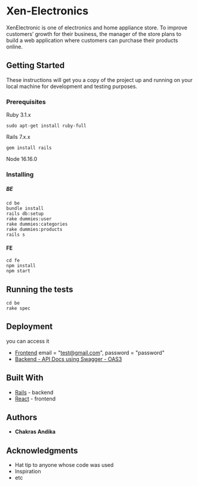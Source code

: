 # Xen-Electronics

XenElectronic is one of electronics and home appliance store. To improve customers’ growth for their
business, the manager of the store plans to build a web application where customers can purchase their
products online.

## Getting Started

These instructions will get you a copy of the project up and running on your local machine for development and testing purposes.

### Prerequisites

Ruby 3.1.x
```
sudo apt-get install ruby-full
```
Rails 7.x.x
```
gem install rails
```

Node 16.16.0

### Installing


##### BE
```
cd be
bundle install
rails db:setup
rake dummies:user
rake dummies:categories
rake dummies:products
rails s
```

#### FE
```
cd fe
npm install
npm start
```

## Running the tests

```
cd be
rake spec
```

## Deployment

you can access it 
* [Frontend](https://xen-electronics-kh3xuaq7i-chakraskun.vercel.app/) email = "test@gmail.com", password = "password"
* [Backend - API Docs using Swagger - OAS3](https://xen-electronic-backend.herokuapp.com/api-docs/index.html)

## Built With

* [Rails](https://rubyonrails.org/) - backend
* [React](https://reactjs.org/) - frontend


## Authors

* **Chakras Andika** 


## Acknowledgments

* Hat tip to anyone whose code was used
* Inspiration
* etc
